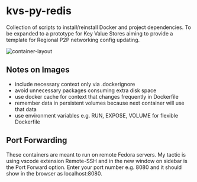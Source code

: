 # kvs-py-redis
Collection of scripts to install/reinstall Docker and project dependencies. To be expanded to a prototype for Key Value Stores aiming to provide a template for Regional P2P networking config updating.  

![container-layout](https://hackernoon.com/hn-images/1*Xxtakmb4YQjiFWFEx4kzQw.png)  

## Notes on Images
* include necessary context only via .dockerignore  
* avoid unnecessary packages consuming extra disk space  
* use docker cache for context that changes frequently in Dockerfile  
* remember data in persistent volumes because next container will use that data  
* use environment variables e.g. RUN, EXPOSE, VOLUME for flexible Dockerfile

## Port Forwarding
These containers are meant to run on remote Fedora servers. My tactic is using vscode extension Remote-SSH and in the new window on sidebar is the Port Forward option. Enter your port number e.g. 8080 and it should show in the browser as localhost:8080.
